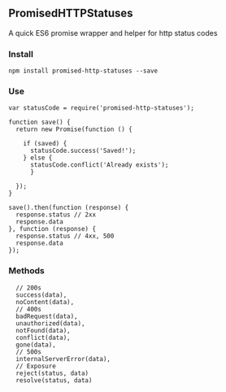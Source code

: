 ## PromisedHTTPStatuses
A quick ES6 promise wrapper and helper for http status codes

### Install

    npm install promised-http-statuses --save

### Use

    var statusCode = require('promised-http-statuses');

    function save() {
      return new Promise(function () {

        if (saved) {
          statusCode.success('Saved!');
        } else {
          statusCode.conflict('Already exists');
	      }

      });
    }

    save().then(function (response) {
      response.status // 2xx
      response.data
    }, function (response) {
      response.status // 4xx, 500
      response.data
    });

### Methods

      // 200s
      success(data),
      noContent(data),
      // 400s
      badRequest(data),
      unauthorized(data),
      notFound(data),
      conflict(data),
      gone(data),
      // 500s
      internalServerError(data),
      // Exposure
      reject(status, data)
      resolve(status, data)
